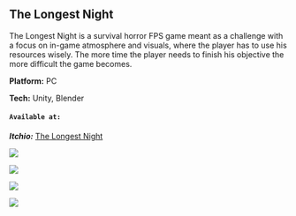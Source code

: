 ## The Longest Night

The Longest Night is a survival horror FPS game meant as a challenge with a focus on in-game atmosphere and visuals, where the player has to use his resources wisely. The more time the player needs to finish his objective the more difficult the game becomes.


**Platform:** PC

**Tech:** Unity, Blender

#### `Available at:`

***Itchio:*** 
[The Longest Night](https://mirza-krnjic.itch.io/the-longest-night )

![](https://img.itch.zone/aW1hZ2UvMTA4OTMwMi82MjcxMDQ3LnBuZw==/original/R%2FdqQs.png)

![](https://img.itch.zone/aW1hZ2UvMTA4OTMwMi82MjcxMDQ4LnBuZw==/original/iyKq%2B9.png)

![](https://img.itch.zone/aW1hZ2UvMTA4OTMwMi82MjcxMDQ1LnBuZw==/original/2WNJdX.png)

![](https://img.itch.zone/aW1hZ2UvMTA4OTMwMi82Mjk0ODQ3LmpwZw==/original/6fMbFb.jpg)
